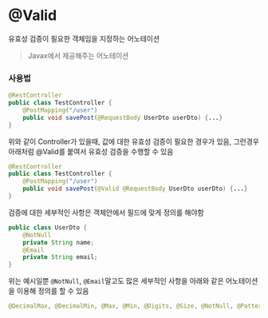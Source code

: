 # @Valid

유효성 검증이 필요한 객체임을 지정하는 어노테이션

> Javax에서 제공해주는 어노테이션

### 사용법

```java
@RestController
public class TestController {
    @PostMapping("/user")
    public void savePost(@RequestBody UserDto userDto) {...}
}
```

위와 같이 Controller가 있을때, 값에 대한 유효성 검증이 필요한 경우가 있음, 그런경우 아래처럼 @Valid를 붙여서 유효성 검증을 수행할 수 있음

```java
@RestController
public class TestController {
    @PostMapping("/user")
    public void savePost(@Valid @RequestBody UserDto userDto) {...}
}
```

검증에 대한 세부적인 사항은 객체안에서 필드에 맞게 정의를 해야함

```java
public class UserDto {
    @NotNull
    private String name;
    @Email
    private String email;
}
```

위는 예시일뿐 `@NotNull`, `@Email`말고도 많은 세부적인 사항을 아래와 같은 어노테이션을 이용해 정의를 할 수 있음

```java
@DecimalMax, @DecimalMin, @Max, @Min, @Digits, @Size, @NotNull, @Pattern, @NotEmpty, @Positive, @PositiveOrZero, @Negative, @NegativeOrZero, @Email, @Future, @FutureOrPresent, @Past, @PastOrPresent
```

